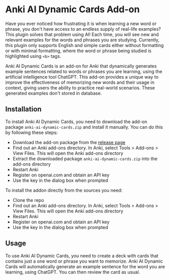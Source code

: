 # Anki AI Dynamic Cards Add-on

Have you ever noticed how frustrating it is when learning a new word or phrase, you don't have access to an endless supply of real-life examples? This plugin solves that problem using AI! Each time, you will see new and relevant examples for the words and phrases you are studying. Currently, this plugin only supports English and simple cards either without formatting or with minimal formatting, where the word or phrase being studied is highlighted using `<b>` tags.

Anki AI Dynamic Cards is an add-on for Anki that dynamically generates example sentences related to words or phrases you are learning, using the artificial intelligence tool ChatGPT. This add-on provides a unique way to improve the effectiveness of memorizing new words and their usage in context, giving users the ability to practice real-world scenarios. These generated examples don't stored in database.

## Installation
To install Anki AI Dynamic Cards, you need to download the add-on package `anki-ai-dynamic-cards.zip` and install it manually. You can do this by following these steps:
- Download the add-on package from the [release page](https://github.com/AleksandrFurmenkovOfficial/anki-ai-dynamic-cards/releases/tag/v2)
- Find out an Anki add-ons directory. In Anki, select Tools > Add-ons > View Files. This will open the Anki add-ons directory
- Extract the downloaded package `anki-ai-dynamic-cards.zip` into the add-ons directory
- Restart Anki
- Register on openai.com and obtain an API key
- Use the key in the dialog box when prompted

To install the addon directly from the sources you need:
- Clone the repo
- Find out an Anki add-ons directory. In Anki, select Tools > Add-ons > View Files. This will open the Anki add-ons directory
- Restart Anki
- Register on openai.com and obtain an API key
- Use the key in the dialog box when prompted

## Usage
To use Anki AI Dynamic Cards, you need to create a deck with cards that contains just a one word or phrase you want to memorize. Anki AI Dynamic Cards will automatically generate an example sentence for the word you are learning, using ChatGPT. You can then review the card as usual.
